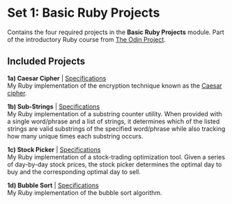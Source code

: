 # Set 1: Basic Ruby Projects

Contains the four required projects in the **Basic Ruby Projects** module. Part of the introductory Ruby course from [The Odin Project](https://www.theodinproject.com).

## Included Projects

**1a) Caesar Cipher** | [Specifications](https://www.theodinproject.com/lessons/ruby-caesar-cipher)  
My Ruby implementation of the encryption technique known as the [Caesar cipher](https://en.wikipedia.org/wiki/Caesar_cipher).

**1b) Sub-Strings** | [Specifications](https://www.theodinproject.com/lessons/ruby-sub-strings)  
My Ruby implementation of a substring counter utility. When provided with a single word/phrase and a list of strings, it determines which of the listed strings are valid substrings of the specified word/phrase while also tracking how many unique times each substring occurs.

**1c) Stock Picker** | [Specifications](https://www.theodinproject.com/lessons/ruby-stock-picker)  
My Ruby implementation of a stock-trading optimization tool. Given a series of day-by-day stock prices, the stock picker determines the optimal day to buy and the corresponding optimal day to sell.

**1d) Bubble Sort** | [Specifications](https://www.theodinproject.com/lessons/ruby-bubble-sort)  
My Ruby implementation of the bubble sort algorithm.